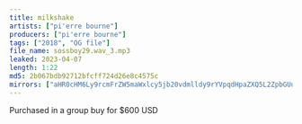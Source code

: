 ```yaml
---
title: milkshake
artists: ["pi'erre bourne"]
producers: ["pi'erre bourne"]
tags: ["2018", "OG file"]
file_name: sossboy29.wav_3.mp3
leaked: 2023-04-07
length: 1:22
md5: 2b067bdb92712bfcff724d26e8c4575c
mirrors: ["aHR0cHM6Ly9rcmFrZW5maWxlcy5jb20vdmlldy9rYVpqdHpaZXQ5L2ZpbGUuaHRtbA==", "aHR0cHM6Ly9kYnJlZS5vcmcvdi80YTRjNjI="]
---
```

Purchased in a group buy for $600 USD
